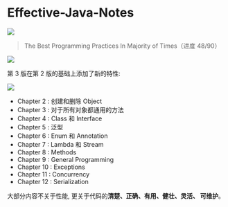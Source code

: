 # Effective-Java-Notes


![](https://img.shields.io/badge/%E8%BF%9B%E5%BA%A6-53.3%25-brightgreen.svg)


> The Best Programming Practices In Majority of Times（进度 48/90）


![](https://bucket-1255905387.cos.ap-shanghai.myqcloud.com/2018-11-06-19-56-59_r81.png)


第 3 版在第 2 版的基础上添加了新的特性:

![](https://bucket-1255905387.cos.ap-shanghai.myqcloud.com/2018-11-06-20-46-51_r78.png)


- Chapter 2 : 创建和删除 Object
- Chapter 3 : 对于所有对象都通用的方法
- Chapter 4 : Class 和 Interface
- Chapter 5 : 泛型
- Chapter 6 : Enum 和 Annotation
- Chapter 7 : Lambda 和 Stream
- Chapter 8 : Methods
- Chapter 9 : General Programming
- Chapter 10 : Exceptions
- Chapter 11 : Concurrency
- Chapter 12 : Serialization

大部分内容不关于性能, 更关于代码的**清楚、正确、有用、健壮、灵活、 可维护**。


